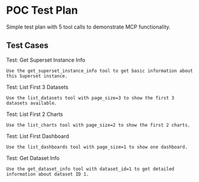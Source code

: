 # POC Test Plan

Simple test plan with 5 tool calls to demonstrate MCP functionality.

## Test Cases

Test: Get Superset Instance Info
```
Use the get_superset_instance_info tool to get basic information about this Superset instance.
```

Test: List First 3 Datasets
```
Use the list_datasets tool with page_size=3 to show the first 3 datasets available.
```

Test: List First 2 Charts
```
Use the list_charts tool with page_size=2 to show the first 2 charts.
```

Test: List First Dashboard
```
Use the list_dashboards tool with page_size=1 to show one dashboard.
```

Test: Get Dataset Info
```
Use the get_dataset_info tool with dataset_id=1 to get detailed information about dataset ID 1.
```
